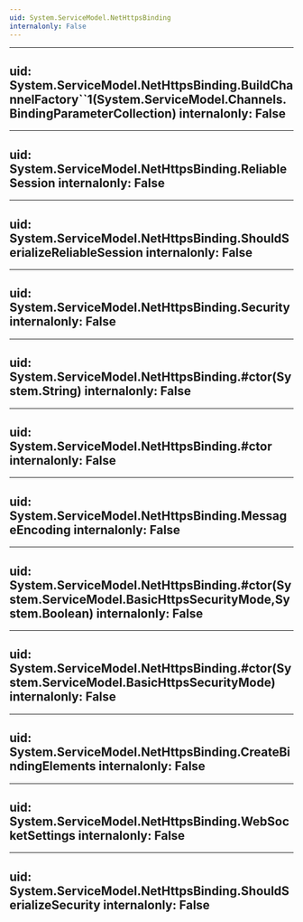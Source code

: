 ```yaml
---
uid: System.ServiceModel.NetHttpsBinding
internalonly: False
---
```


---
uid: System.ServiceModel.NetHttpsBinding.BuildChannelFactory``1(System.ServiceModel.Channels.BindingParameterCollection)
internalonly: False
---

---
uid: System.ServiceModel.NetHttpsBinding.ReliableSession
internalonly: False
---

---
uid: System.ServiceModel.NetHttpsBinding.ShouldSerializeReliableSession
internalonly: False
---

---
uid: System.ServiceModel.NetHttpsBinding.Security
internalonly: False
---

---
uid: System.ServiceModel.NetHttpsBinding.#ctor(System.String)
internalonly: False
---

---
uid: System.ServiceModel.NetHttpsBinding.#ctor
internalonly: False
---

---
uid: System.ServiceModel.NetHttpsBinding.MessageEncoding
internalonly: False
---

---
uid: System.ServiceModel.NetHttpsBinding.#ctor(System.ServiceModel.BasicHttpsSecurityMode,System.Boolean)
internalonly: False
---

---
uid: System.ServiceModel.NetHttpsBinding.#ctor(System.ServiceModel.BasicHttpsSecurityMode)
internalonly: False
---

---
uid: System.ServiceModel.NetHttpsBinding.CreateBindingElements
internalonly: False
---

---
uid: System.ServiceModel.NetHttpsBinding.WebSocketSettings
internalonly: False
---

---
uid: System.ServiceModel.NetHttpsBinding.ShouldSerializeSecurity
internalonly: False
---
